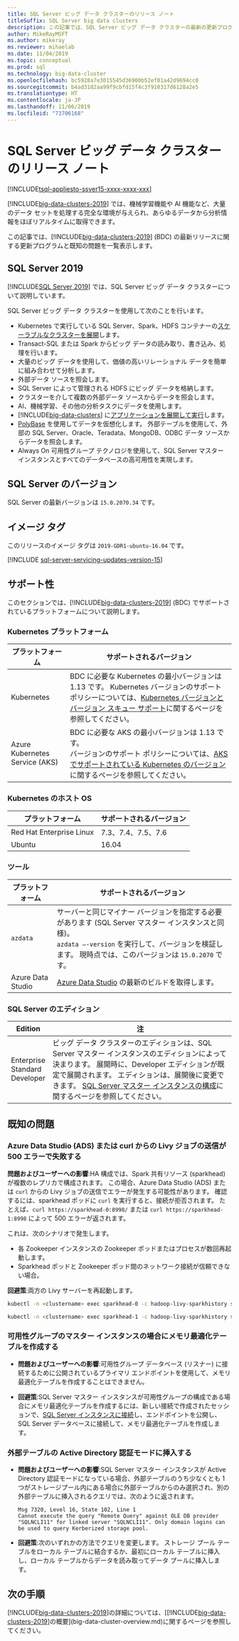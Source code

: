 ```yaml
---
title: SQL Server ビッグ データ クラスターのリリース ノート
titleSuffix: SQL Server big data clusters
description: この記事では、SQL Server ビッグ データ クラスターの最新の更新プログラムと既知の問題について説明します。
author: MikeRayMSFT
ms.author: mikeray
ms.reviewer: mihaelab
ms.date: 11/04/2019
ms.topic: conceptual
ms.prod: sql
ms.technology: big-data-cluster
ms.openlocfilehash: bc5928a7e3015545d36900b52ef01a42d9694cc0
ms.sourcegitcommit: b4ad3182aa99f9cbfd15f4c3f910317d6128a2e5
ms.translationtype: HT
ms.contentlocale: ja-JP
ms.lasthandoff: 11/06/2019
ms.locfileid: "73706168"
---
```

# <a name="sql-server-big-data-clusters-release-notes"></a>SQL Server ビッグ データ クラスターのリリース ノート

[!INCLUDE[tsql-appliesto-ssver15-xxxx-xxxx-xxx](../includes/tsql-appliesto-ssver15-xxxx-xxxx-xxx.md)]

[!INCLUDE[big-data-clusters-2019](../includes/ssbigdataclusters-ver15.md)] では、機械学習機能や AI 機能など、大量のデータ セットを処理する完全な環境が与えられ、あらゆるデータから分析情報をほぼリアルタイムに取得できます。

この記事では、[!INCLUDE[big-data-clusters-2019](../includes/ssbigdataclusters-ss-nover.md)] (BDC) の最新リリースに関する更新プログラムと既知の問題を一覧表示します。

## <a id="rtm"></a> SQL Server 2019

[!INCLUDE[SQL Server 2019](../includes/sssqlv15-md.md)] では、SQL Server ビッグ データ クラスターについて説明しています。

SQL Server ビッグ データ クラスターを使用して次のことを行います。

- Kubernetes で実行している SQL Server、Spark、HDFS コンテナーの[スケーラブルなクラスターを展開](../big-data-cluster/deploy-get-started.md)します。 
- Transact-SQL または Spark からビッグ データの読み取り、書き込み、処理を行います。
- 大量のビッグ データを使用して、価値の高いリレーショナル データを簡単に組み合わせて分析します。
- 外部データ ソースを照会します。
- SQL Server によって管理される HDFS にビッグ データを格納します。
- クラスターを介して複数の外部データ ソースからデータを照会します。
- AI、機械学習、その他の分析タスクにデータを使用します。
- [!INCLUDE[big-data-clusters](../includes/ssbigdataclusters-nover.md)] に[アプリケーションを展開して実行](../big-data-cluster/concept-application-deployment.md)します。
- [PolyBase](../relational-databases/polybase/polybase-guide.md) を使用してデータを仮想化します。 外部テーブルを使用して、外部の SQL Server、Oracle、Teradata、MongoDB、ODBC データ ソースからデータを照会します。
- Always On 可用性グループ テクノロジを使用して、SQL Server マスター インスタンスとすべてのデータベースの高可用性を実現します。

## <a name="sql-server-version"></a>SQL Server のバージョン

SQL Server の最新バージョンは `15.0.2070.34` です。

## <a name="image-tags"></a>イメージ タグ

このリリースのイメージ タグは `2019-GDR1-ubuntu-16.04` です。

[!INCLUDE [sql-server-servicing-updates-version-15](../includes/sql-server-servicing-updates-version-15.md)]

## <a name="supportability"></a>サポート性

このセクションでは、[!INCLUDE[big-data-clusters-2019](../includes/ssbigdataclusters-ss-nover.md)] (BDC) でサポートされているプラットフォームについて説明します。

### <a name="kubernetes-platforms"></a>Kubernetes プラットフォーム

|プラットフォーム|サポートされるバージョン|
|---------|---------|
|Kubernetes|BDC に必要な Kubernetes の最小バージョンは 1.13 です。 Kubernetes バージョンのサポート ポリシーについては、[Kubernetes バージョンとバージョン スキュー サポート](https://kubernetes.io/docs/setup/release/version-skew-policy/)に関するページを参照してください。|
|Azure Kubernetes Service (AKS)|BDC に必要な AKS の最小バージョンは 1.13 です。<br/>バージョンのサポート ポリシーについては、[AKS でサポートされている Kubernetes のバージョン](/azure/aks/supported-kubernetes-versions)に関するページを参照してください。|

### <a name="host-os-for-kubernetes"></a>Kubernetes のホスト OS

|プラットフォーム|サポートされるバージョン|
|---------|---------|
|Red Hat Enterprise Linux|7.3、7.4、7.5、7.6|
|Ubuntu|16.04|

### <a name="tools"></a>ツール

|プラットフォーム|サポートされるバージョン|
|---------|---------|
|`azdata`|サーバーと同じマイナー バージョンを指定する必要があります (SQL Server マスター インスタンスと同様)。<br/>`azdata –-version` を実行して、バージョンを検証します。 現時点では、このバージョンは `15.0.2070` です。|
|Azure Data Studio|[Azure Data Studio](https://aka.ms/getazuredatastudio) の最新のビルドを取得します。|

### <a name="sql-server-editions"></a>SQL Server のエディション

|Edition|注|
|---------|---------|
|Enterprise<br/>Standard<br/>Developer| ビッグ データ クラスターのエディションは、SQL Server マスター インスタンスのエディションによって決まります。 展開時に、Developer エディションが既定で展開されます。 エディションは、展開後に変更できます。 [SQL Server マスター インスタンスの構成](../big-data-cluster/configure-sql-server-master-instance.md)に関するページを参照してください。 |

## <a name="known-issues"></a>既知の問題

### <a name="livy-job-submission-from-azure-data-studio-ads-or-curl-fail-with-500-error"></a>Azure Data Studio (ADS) または curl からの Livy ジョブの送信が 500 エラーで失敗する

**問題およびユーザーへの影響**:HA 構成では、Spark 共有リソース (sparkhead) が複数のレプリカで構成されます。 この場合、Azure Data Studio (ADS) または `curl` からの Livy ジョブの送信でエラーが発生する可能性があります。 確認するには、sparkhead ポッドに `curl` を実行すると、接続が拒否されます。 たとえば、`curl https://sparkhead-0:8998/` または `curl https://sparkhead-1:8998` によって 500 エラーが返されます。

これは、次のシナリオで発生します。

- 各 Zookeeper インスタンスの Zookeeper ポッドまたはプロセスが数回再起動します。
- Sparkhead ポッドと Zookeeper ポッド間のネットワーク接続が信頼できない場合。

**回避策**:両方の Livy サーバーを再起動します。

```bash
kubectl -n <clustername> exec sparkhead-0 -c hadoop-livy-sparkhistory supervisorctl restart livy
```

```bash
kubectl -n <clustername> exec sparkhead-1 -c hadoop-livy-sparkhistory supervisorctl restart livy
```

### <a name="create-memory-optimized-table-when-master-instance-in-an-availability-group"></a>可用性グループのマスター インスタンスの場合にメモリ最適化テーブルを作成する

- **問題およびユーザーへの影響**:可用性グループ データベース (リスナー) に接続するために公開されているプライマリ エンドポイントを使用して、メモリ最適化テーブルを作成することはできません。

- **回避策**:SQL Server マスター インスタンスが可用性グループの構成である場合にメモリ最適化テーブルを作成するには、新しい接続で作成されたセッションで、[SQL Server インスタンスに接続](deployment-high-availability.md#instance-connect)し、エンドポイントを公開し、SQL Server データベースに接続して、メモリ最適化テーブルを作成します。

### <a name="insert-to-external-tables-active-directory-authentication-mode"></a>外部テーブルの Active Directory 認証モードに挿入する

- **問題およびユーザーへの影響**:SQL Server マスター インスタンスが Active Directory 認証モードになっている場合、外部テーブルのうち少なくとも 1 つがストレージプール内にある場合に外部テーブルからのみ選択され、別の外部テーブルに挿入されるクエリでは、次のように返されます。

   ```
   Msg 7320, Level 16, State 102, Line 1
   Cannot execute the query "Remote Query" against OLE DB provider "SQLNCLI11" for linked server "SQLNCLI11". Only domain logins can be used to query Kerberized storage pool.
   ```

- **回避策**:次のいずれかの方法でクエリを変更します。 ストレージ プール テーブルをローカル テーブルに結合するか、最初にローカル テーブルに挿入し、ローカル テーブルからデータを読み取ってデータ プールに挿入します。

## <a name="next-steps"></a>次の手順

[!INCLUDE[big-data-clusters-2019](../includes/ssbigdataclusters-ss-nover.md)]の詳細については、[[!INCLUDE[big-data-clusters-2019](../includes/ssbigdataclusters-ver15.md)]の概要](big-data-cluster-overview.md)に関するページを参照してください。
